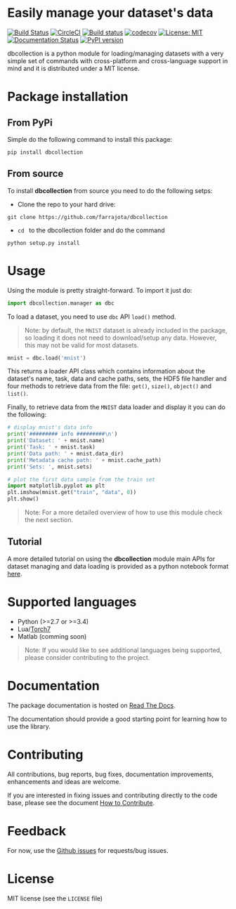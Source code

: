 # Easily manage your dataset's data

[![Build Status](https://travis-ci.org/farrajota/dbcollection.svg?branch=add_appveyor_support)](https://travis-ci.org/farrajota/dbcollection)
[![CircleCI](https://circleci.com/gh/farrajota/dbcollection/tree/master.svg?style=svg)](https://circleci.com/gh/farrajota/dbcollection/tree/master)
[![Build status](https://ci.appveyor.com/api/projects/status/rwrp7q1j9ytebkps?svg=true)](https://ci.appveyor.com/project/farrajota/dbcollection)
[![codecov](https://codecov.io/gh/farrajota/dbcollection/branch/master/graph/badge.svg)](https://codecov.io/gh/farrajota/dbcollection)
[![License: MIT](https://img.shields.io/badge/License-MIT-yellow.svg)](https://opensource.org/licenses/MIT)
[![Documentation Status](https://readthedocs.org/projects/dbcollection/badge/?version=latest)](http://dbcollection.readthedocs.io/en/latest/?badge=latest)
[![PyPI version](https://badge.fury.io/py/dbcollection.svg)](https://badge.fury.io/py/dbcollection)


dbcollection is a python module for loading/managing datasets with a very simple set of commands with cross-platform and cross-language support in mind and it is distributed under a MIT license.


# Package installation

## From PyPi

Simple do the following command to install this package:
```
pip install dbcollection
```

## From source

To install **dbcollection** from source you need to do the following setps:

- Clone the repo to your hard drive:
```
git clone https://github.com/farrajota/dbcollection
```
- `cd ` to the dbcollection folder and do the command
```
python setup.py install
```

# Usage

Using the module is pretty straight-forward. To import it just do:

```python
import dbcollection.manager as dbc
```

To load a dataset, you need to use `dbc` API `load()` method.

> Note: by default, the `MNIST` dataset is already included in the package, so loading it does not need to download/setup any data. However, this may not be valid for most datasets.

```python
mnist = dbc.load('mnist')
```

This returns a loader API class which contains information about the dataset's name, task, data and cache paths, sets, the HDF5 file handler and four methods to retrieve data from the file: `get()`, `size()`, `object()` and `list()`.

Finally, to retrieve data from the `MNIST` data loader and display it you can do the following:

```python
# display mnist's data info
print('######### info #########\n')
print('Dataset: ' + mnist.name)
print('Task: ' + mnist.task)
print('Data path: ' + mnist.data_dir)
print('Metadata cache path: ' + mnist.cache_path)
print('Sets: ', mnist.sets)

# plot the first data sample from the train set
import matplotlib.pyplot as plt
plt.imshow(mnist.get("train", "data", 0))
plt.show()
```

> Note: For a more detailed overview of how to use this module check the next section.

## Tutorial

A more detailed tutorial on using the **dbcollection** module main APIs for dataset managing and data loading is provided as a python notebook format [here](todo).


# Supported languages


- Python (>=2.7 or >=3.4)
- Lua/[Torch7](https://github.com/torch/torch7)
- Matlab (comming soon)

> Note: If you would like to see additional languages being supported, please consider contributing to the project.


# Documentation

The package documentation is hosted on [Read The Docs](http://dbcollection.readthedocs.io/en/latest/).

The documentation should provide a good starting point for learning how to use the library.


# Contributing

All contributions, bug reports, bug fixes, documentation improvements, enhancements and ideas are welcome.

If you are interested in fixing issues and contributing directly to the code base, please see the document [How to Contribute](https://github.com/farrajota/dbcollection/wiki/How-to-Contribute).

# Feedback

For now, use the [Github issues](https://github.com/farrajota/dbcollection/issues) for requests/bug issues.

# License

MIT license (see the `LICENSE` file)